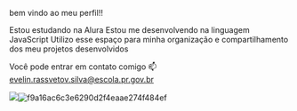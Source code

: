 bem vindo ao meu perfil!!

Estou estudando na Alura
Estou me desenvolvendo na linguagem JavaScript
Utilizo esse espaço para minha organização e compartilhamento dos meu projetos desenvolvidos

Você pode entrar em contato comigo 📫
evelin.rassvetov.silva@escola.pr.gov.br

![](link)![f9a16ac6c3e6290d2f4eaae274f484ef](https://github.com/user-attachments/assets/4a563013-d08a-400c-92ce-6d9a35b5eb57)


